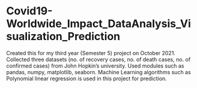 # Covid19-Worldwide_Impact_DataAnalysis_Visualization_Prediction
Created this for my third year (Semester 5) project on October 2021. Collected three datasets (no. of recovery cases, no. of death cases, no. of confirmed cases) from John Hopkin’s university.
Used modules such as pandas, numpy, matplotlib, seaborn. Machine Learning algorithms such as Polynomial linear regression is used in this project for prediction.

